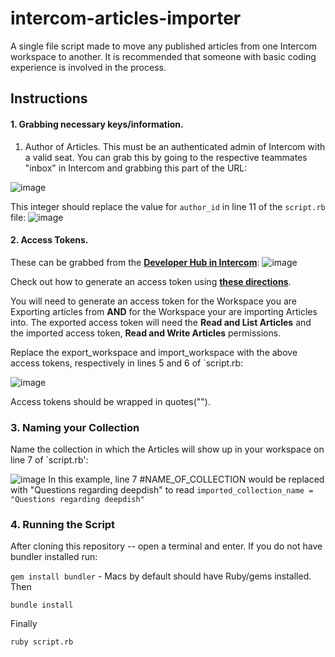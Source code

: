 # intercom-articles-importer

A single file script made to move any published articles from one Intercom workspace to another. It is recommended that someone with basic coding experience is involved in the process.


## Instructions

#### 1. Grabbing necessary keys/information.

1. Author of Articles. This must be an authenticated admin of Intercom with a valid seat. You can grab this by going to the respective teammates "inbox" in Intercom and grabbing this part of the URL:

![image](https://user-images.githubusercontent.com/13723600/133684449-98fcb3c3-9b10-4471-822a-fc04a084bfc1.png)

This integer should replace the value for `author_id` in line 11 of the `script.rb` file: 
![image](https://user-images.githubusercontent.com/13723600/133684525-9af59dcb-ac2e-405f-8f02-e0d0d3fe3b37.png)


#### 2. Access Tokens. 
These can be grabbed from the **[Developer Hub in Intercom](https://app.intercom.com/a/apps/v2woedlx/developer-hub)**:
![image](https://user-images.githubusercontent.com/13723600/133684864-ccd1317f-5c5f-4020-9671-9d7b0d0a0df2.png)

Check out how to generate an access token using **[these directions](https://developers.intercom.com/building-apps/docs/authentication-types#section-how-to-get-your-access-token)**.

You will need to generate an access token for the Workspace you are Exporting articles from **AND** for the Workspace your are importing Articles into.
The exported access token will need the **Read and List Articles** and the imported access token, **Read and Write Articles** permissions. 

Replace the export_workspace and import_workspace with the above access tokens, respectively in lines 5 and 6 of `script.rb:

![image](https://user-images.githubusercontent.com/13723600/133685444-28644857-5d8c-43bc-9319-03c53f684205.png)

Access tokens should be wrapped in quotes("").

### 3. Naming your Collection
Name the collection in which the Articles will show up in your workspace on line 7 of `script.rb':

![image](https://user-images.githubusercontent.com/13723600/133685635-0e883614-95a8-42ae-a363-0e58f908e88c.png)
In this example, line 7 #NAME_OF_COLLECTION would be replaced with "Questions regarding deepdish" to read `imported_collection_name = "Questions regarding deepdish"`


### 4. Running the Script

After cloning this repository -- open a terminal and enter. If you do not have bundler installed run:

`gem install bundler` - Macs by default should have Ruby/gems installed. Then

```bundle install```

Finally


```ruby script.rb```

















